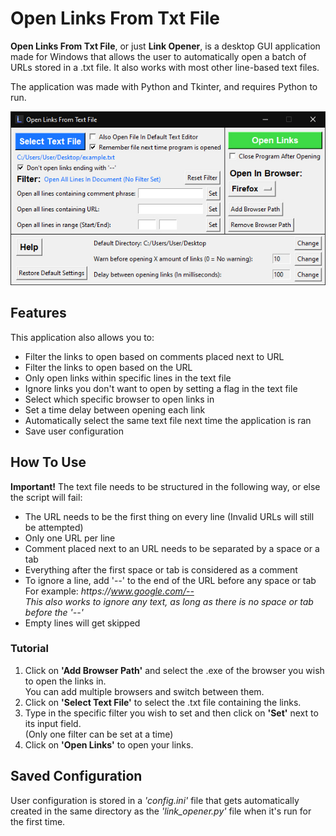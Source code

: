 # Open Links From Txt File

**Open Links From Txt File**, or just **Link Opener**, is a desktop GUI application made for Windows that allows the user to automatically open a batch of URLs stored in a .txt file. It also works with most other line-based text files. 

The application was made with Python and Tkinter, and requires Python to run.

![Preview Picture](link-opener-preview.jpg)

## Features

This application also allows you to:

- Filter the links to open based on comments placed next to URL
- Filter the links to open based on the URL
- Only open links within specific lines in the text file
- Ignore links you don't want to open by setting a flag in the text file
- Select which specific browser to open links in
- Set a time delay between opening each link
- Automatically select the same text file next time the application is ran
- Save user configuration

## How To Use

**Important!** The text file needs to be structured in the following way, or else the script will fail:

- The URL needs to be the first thing on every line (Invalid URLs will still be attempted)
- Only one URL per line
- Comment placed next to an URL needs to be separated by a space or a tab
- Everything after the first space or tab is considered as a comment
- To ignore a line, add '--' to the end of the URL before any space or tab<br>
  For example: *ht<span>tps://www.google.com/--* <br>
  *This also works to ignore any text, as long as there is no space or tab before the '--'*
- Empty lines will get skipped

### Tutorial
1. Click on **'Add Browser Path'** and select the .exe of the browser you wish to open the links in. <br>
You can add multiple browsers and switch between them.
2. Click on **'Select Text File'** to select the .txt file containing the links.
3. Type in the specific filter you wish to set and then click on **'Set'** next to its input field. <br>
(Only one filter can be set at a time)
4. Click on **'Open Links'** to open your links.
## Saved Configuration

User configuration is stored in a *'config.ini'* file that gets automatically created in the same directory as the *'link_opener.py'* file when it's run for the first time.